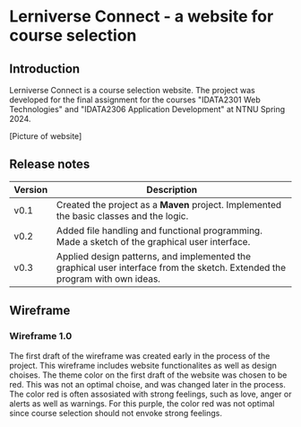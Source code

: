 # Lerniverse Connect - a website for course selection

## Introduction
Lerniverse Connect is a course selection website. The project was developed for the final assignment for the courses
"IDATA2301 Web Technologies" and "IDATA2306 Application Development" at NTNU Spring 2024.

[Picture of website]

## Release notes

| **Version** | **Description**                                                                                                             |
|-------------|-----------------------------------------------------------------------------------------------------------------------------|
| v0.1        | Created the project as a **Maven** project. Implemented the basic classes and the logic.                                    |
| v0.2        | Added file handling and functional programming. Made a sketch of the graphical user interface.                              |
| v0.3        | Applied design patterns, and implemented the graphical user interface from the sketch. Extended the program with own ideas. |

## Wireframe
### Wireframe 1.0
The first draft of the wireframe was created early in the process of the project. This wireframe includes website functionalites as well as design choises. The theme color on the first draft of the website was chosen to be red. This was not an optimal choise, and was changed later in the process. The color red is often assosiated with strong feelings, such as love, anger or alerts as well as warnings. For this purple, the color red was not optimal since course selection should not envoke strong feelings. 